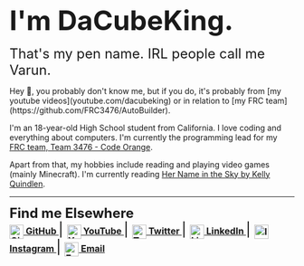 <font size = "8"><b>I'm DaCubeKing.</b></font>
<div style="line-height:5%;">
    <br>
</div>
<font size = "5">That's my pen name. IRL people call me Varun. </font>

<div style="line-height:100%;">
    <br>
</div>
Hey 👋, you probably don't know me, but if you do, it's probably from [my youtube videos](youtube.com/dacubeking)
or in relation to [my FRC team](https://github.com/FRC3476/AutoBuilder).

I'm an 18-year-old High School student from California. I love coding and everything about computers. 
I'm currently the programming lead for my [FRC team, Team 3476 - Code Orange](http://teamcodeorange.com/).

Apart from that, my hobbies include reading and playing video games (mainly Minecraft).
I'm currently reading [Her Name in the Sky by Kelly Quindlen](https://www.goodreads.com/book/show/20886492-her-name-in-the-sky).


---

<font size = "5"><b>Find me Elsewhere</b><font size = "5">
<br>
<font size = "3"><b>
    <a href="https://github.com/varun7654">
        <img style="vertical-align:middle" src="https://raw.githubusercontent.com/FortAwesome/Font-Awesome/96cafbd73ec4339b8c73c36673ce1518db82cc5c/svgs/brands/github.svg" alt="Github Logo" height="25"/> GitHub
    </a>
</b></font>
<font color = "black"> | </font>
<font size = "3"><b>
    <a href="https://www.youtube.com/dacubeking">
        <img style="vertical-align:middle" src="https://raw.githubusercontent.com/FortAwesome/Font-Awesome/96cafbd73ec4339b8c73c36673ce1518db82cc5c/svgs/brands/youtube.svg" alt="Youtube Logo" height="25"/> YouTube
    </a>
</b></font>
<font color = "black"> | </font>
<font size = "3"><b>
    <a href="https://twitter.com/dacubeking">
        <img style="vertical-align:middle" src="https://raw.githubusercontent.com/FortAwesome/Font-Awesome/96cafbd73ec4339b8c73c36673ce1518db82cc5c/svgs/brands/twitter.svg" alt="Twitter Logo" height="25"/> Twitter
    </a>
</b></font>
<font color = "black"> | </font>
<font size = "3"><b>
    <a href="https://www.linkedin.com/in/varun-ahuja-50330619b/">
        <img style="vertical-align:middle" src="https://raw.githubusercontent.com/FortAwesome/Font-Awesome/96cafbd73ec4339b8c73c36673ce1518db82cc5c/svgs/brands/linkedin.svg" alt="LinkedIn Logo" height="25"/> LinkedIn
    </a>
</b></font>
<font color = "black"> | </font>
<font size = "3"><b>
    <a href="https://www.instagram.com/dacubeking">
        <img style="vertical-align:middle" src="https://raw.githubusercontent.com/FortAwesome/Font-Awesome/96cafbd73ec4339b8c73c36673ce1518db82cc5c/svgs/brands/instagram.svg" alt="Instagram Logo" height="25"/> Instagram
    </a>
</b></font>
<font color = "black"> | </font>
<font size = "3"><b>
    <a href="mailto:me@dacubeking.com">
        <img style="vertical-align:middle" src="https://raw.githubusercontent.com/FortAwesome/Font-Awesome/96cafbd73ec4339b8c73c36673ce1518db82cc5c/svgs/regular/envelope.svg" alt="Email Logo" height="25"/> Email
    </a>
</b></font>
